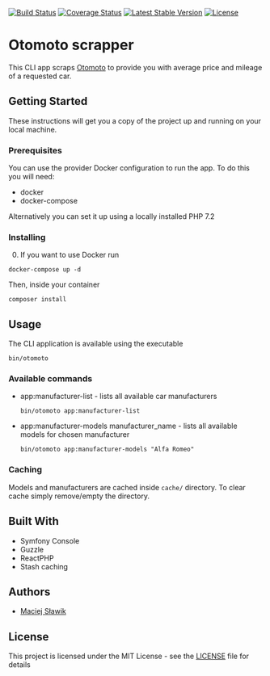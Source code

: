 [![Build Status](https://travis-ci.org/maciejslawik/otomoto-scrapper.svg?branch=master)](https://travis-ci.org/maciejslawik/otomoto-scrapper)
[![Coverage Status](https://coveralls.io/repos/github/maciejslawik/otomoto-scrapper/badge.svg?branch=master)](https://coveralls.io/github/maciejslawik/otomoto-scrapper?branch=master)
[![Latest Stable Version](https://poser.pugx.org/mslwk/otomoto-scrapper/v/stable)](https://packagist.org/packages/mslwk/otomoto-scrapper)
[![License](https://poser.pugx.org/mslwk/otomoto-scrapper/license)](https://packagist.org/packages/mslwk/otomoto-scrapper)

# Otomoto scrapper

This CLI app scraps [Otomoto](https://otomoto.pl/) to provide you
with average price and mileage of a requested car.

## Getting Started

These instructions will get you a copy of the project up and running 
on your local machine.

### Prerequisites

You can use the provider Docker configuration to run the app.
To do this you will need:
* docker
* docker-compose

Alternatively you can set it up using a locally installed PHP 7.2

### Installing

0. If you want to use Docker run 

```
docker-compose up -d
```

Then, inside your container

```
composer install
```

## Usage

The CLI application is available using the executable
```
bin/otomoto
```

### Available commands
* app:manufacturer-list - lists all available car manufacturers
    ```
    bin/otomoto app:manufacturer-list 
    ```

* app:manufacturer-models manufacturer_name - lists all available models for chosen manufacturer
    ```
    bin/otomoto app:manufacturer-models "Alfa Romeo"
    ```
    
### Caching
Models and manufacturers are cached inside ```cache/``` directory. To clear cache
simply remove/empty the directory.    
        
## Built With

* Symfony Console
* Guzzle
* ReactPHP
* Stash caching

## Authors

* [Maciej Sławik](https://github.com/maciejslawik)

## License

This project is licensed under the MIT License - see the [LICENSE](LICENSE) file for details
